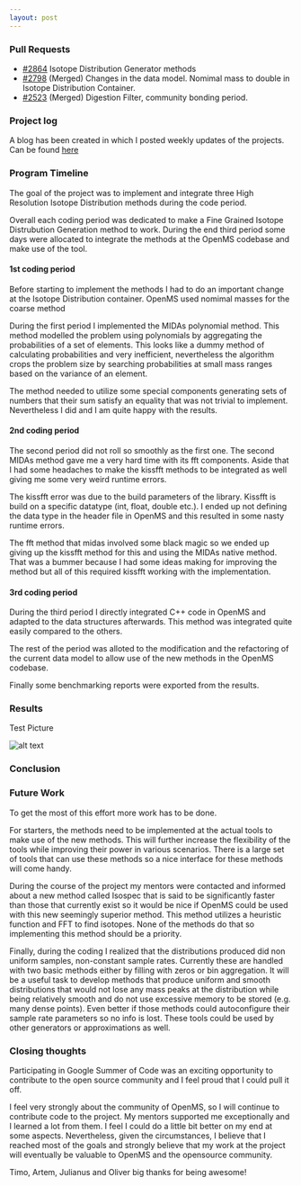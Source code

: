 ```yaml
---
layout: post
---
```


### Pull Requests 

 - [#2864](https://github.com/OpenMS/OpenMS/pull/2864) Isotope Distribution Generator methods
 - [#2798](https://github.com/OpenMS/OpenMS/pull/2798) (Merged) Changes in the data model. Nomimal mass to double in Isotope Distribution Container.
 - [#2523](https://github.com/OpenMS/OpenMS/pull/2523) (Merged) Digestion Filter, community bonding period.


### Project log
A blog has been created in which I posted weekly updates of the projects. Can be found [here](http://pati-ni.github.io)


### Program Timeline
The goal of the project was to implement and integrate three High Resolution Isotope Distribution methods during the code period.

Overall each coding period was dedicated to make a Fine Grained Isotope Distrubution Generation method to work. During the end third period some days were allocated to integrate the methods at the OpenMS codebase and make use of the tool. 

#### 1st coding period
Before starting to implement the methods I had to do an important change at the Isotope Distribution container. OpenMS used nomimal masses for the coarse method 

During the first period I implemented the MIDAs polynomial method. This method modelled the problem using polynomials by aggregating the probabilities of a set of elements. This looks like a dummy method of calculating probabilities and very inefficient, nevertheless the algorithm crops the problem size by searching probabilities at small mass ranges based on the variance of an element.

The method needed to utilize some special components generating sets of numbers that their sum satisfy an equality that was not trivial to implement. Nevertheless I did and I am quite happy with the results.

#### 2nd coding period
The second period did not roll so smoothly as the first one. The second MIDAs method gave me a very hard time with its fft components. 
Aside that I had some headaches to make the kissfft methods to be integrated as well giving me some very weird runtime errors.

The kissfft error was due to the build parameters of the library. Kissfft is build on a specific datatype (int, float, double etc.). I ended up not defining the data type in the header file in OpenMS and this resulted in some nasty runtime errors. 


The fft method that midas involved some black magic so we ended up giving up the kissfft method for this and using the MIDAs native method. That was a bummer because I had some ideas making for improving the method but all of this required kissfft working with the implementation.

#### 3rd coding period
During the third period I directly integrated C++ code in OpenMS and adapted to the data structures afterwards. This method was integrated quite easily compared to the others.

The rest of the period was alloted to the modification and the refactoring of the current data model to allow use of the new methods in the OpenMS codebase.

Finally some benchmarking reports were exported from the results.

### Results

Test Picture

![alt text](http://pati-ni.github.io/_assets/img/Paul_Cezanne.jpg "Paul Cezanne")

### Conclusion


### Future Work
To get the most of this effort more work has to be done. 

For starters, the methods need to be implemented at the actual tools to make use of the new methods. This will further increase the flexibility of the tools while improving their power in various scenarios. There is a large set of tools that can use these methods so a nice interface for these methods will come handy.

During the course of the project my mentors were contacted and informed about a new method called Isospec that is said to be significantly faster than those that currently exist so it would be nice if OpenMS could be used with this new seemingly superior method. This method utilizes a heuristic function and FFT to find isotopes. None of the methods do that so implementing this method should be a priority.

Finally, during the coding I realized that the distributions produced did non uniform samples, non-constant sample rates. Currently these are handled with two basic methods either by filling with zeros or bin aggregation. It will be a useful task to develop methods that produce uniform and smooth distributions that would not lose any mass peaks at the distribution while being relatively smooth and do not use excessive memory to be stored (e.g. many dense points). Even better if those methods could autoconfigure their sample rate parameters so no info is lost. These tools could be used by other generators or approximations as well.


### Closing thoughts
Participating in Google Summer of Code was an exciting opportunity to contribute to the open source community and I feel proud that I could pull it off.

I feel very strongly about the community of OpenMS, so I will continue to contribute code to the project. My mentors supported me exceptionally and I learned a lot from them. I feel I could do a little bit better on my end at some aspects. Nevertheless, given the circumstances, I believe that I reached most of the goals and strongly believe that my work at the project will eventually be valuable to OpenMS and the opensource community.

Timo, Artem, Julianus and Oliver big thanks for being awesome!
